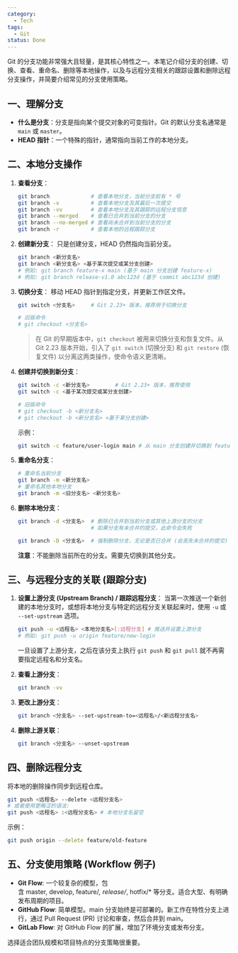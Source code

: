 ```yaml
---
category:
  - Tech
tags:
  - Git
status: Done
---
```

Git 的分支功能非常强大且轻量，是其核心特性之一。本笔记介绍分支的创建、切换、查看、重命名、删除等本地操作，以及与远程分支相关的跟踪设置和删除远程分支操作，并简要介绍常见的分支使用策略。

## 一、理解分支

*   **什么是分支**：分支是指向某个提交对象的可变指针。Git 的默认分支名通常是 `main` 或 `master`。
*   **HEAD 指针**：一个特殊的指针，通常指向当前工作的本地分支。

## 二、本地分支操作

1.  **查看分支**：
    ```bash
    git branch             # 查看本地分支，当前分支前有 * 号
    git branch -v          # 查看本地分支及其最后一次提交
    git branch -vv         # 查看本地分支及其跟踪的远程分支信息
    git branch --merged    # 查看已合并到当前分支的分支
    git branch --no-merged # 查看尚未合并到当前分支的分支
    git branch -r          # 查看本地的远程跟踪分支
    ```

2.  **创建新分支**：
    只是创建分支，HEAD 仍然指向当前分支。
    ```bash
    git branch <新分支名>
    git branch <新分支名> <基于某次提交或某分支创建>
    # 例如: git branch feature-x main (基于 main 分支创建 feature-x)
    # 例如: git branch release-v1.0 abc123d (基于 commit abc123d 创建)
    ```

3.  **切换分支**：
    移动 HEAD 指针到指定分支，并更新工作区文件。
    ```bash
    git switch <分支名>     # Git 2.23+ 版本，推荐用于切换分支
    
    # 旧版命令
    # git checkout <分支名>
    ```
    > 在 Git 的早期版本中，`git checkout` 被用来切换分支和恢复文件。从 Git 2.23 版本开始，引入了 `git switch` (切换分支) 和 `git restore` (恢复文件) 以分离这两类操作，使命令语义更清晰。

4.  **创建并切换到新分支**：
    ```bash
    git switch -c <新分支名>        # Git 2.23+ 版本，推荐使用
    git switch -c <基于某次提交或某分支创建>
    
    # 旧版命令
    # git checkout -b <新分支名>
    # git checkout -b <新分支名> <基于某分支创建>
    ```
    示例：
    ```bash
    git switch -c feature/user-login main # 从 main 分支创建并切换到 feature/user-login
    ```

5.  **重命名分支**：
    ```bash
    # 重命名当前分支
    git branch -m <新分支名>
    # 重命名其他本地分支
    git branch -m <旧分支名> <新分支名>
    ```

6.  **删除本地分支**：
    ```bash
    git branch -d <分支名>  # 删除已合并到当前分支或其他上游分支的分支
                           # 如果分支有未合并的提交，此命令会失败

    git branch -D <分支名>  # 强制删除分支，无论是否已合并 (会丢失未合并的提交)
    ```
    **注意**：不能删除当前所在的分支。需要先切换到其他分支。

## 三、与远程分支的关联 (跟踪分支)

1.  **设置上游分支 (Upstream Branch) / 跟踪远程分支**：
    当第一次推送一个新创建的本地分支时，或想将本地分支与特定的远程分支关联起来时，使用 `-u` 或 `--set-upstream` 选项。
    ```bash
    git push -u <远程名> <本地分支名>[:远程分支] # 推送并设置上游分支
    # 例如: git push -u origin feature/new-login
    ```
    一旦设置了上游分支，之后在该分支上执行 `git push` 和 `git pull` 就不再需要指定远程名和分支名。

2.  **查看上游分支**：
    ```bash
    git branch -vv
    ```

3.  **更改上游分支**：
    ```bash
    git branch <分支名> --set-upstream-to=<远程名>/<新远程分支名>
    ```

4.  **删除上游关联**：
    ```bash
    git branch <分支名> --unset-upstream
    ```

## 四、删除远程分支

将本地的删除操作同步到远程仓库。
```bash
git push <远程名> --delete <远程分支名>
# 或者使用更晦涩的语法:
git push <远程名> :<远程分支名> # 本地分支名留空
```
示例：
```bash
git push origin --delete feature/old-feature
```

## 五、分支使用策略 (Workflow 例子)

- **Git Flow**: 一个较复杂的模型，包含 master, develop, feature/*, release/*, hotfix/* 等分支。适合大型、有明确发布周期的项目。
- **GitHub Flow**: 简单模型。main 分支始终是可部署的。新工作在特性分支上进行，通过 Pull Request (PR) 讨论和审查，然后合并到 main。
- **GitLab Flow**: 对 GitHub Flow 的扩展，增加了环境分支或发布分支。

选择适合团队规模和项目特点的分支策略很重要。